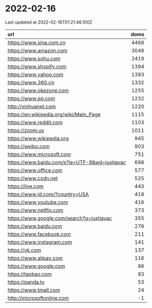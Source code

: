 # 2022-02-16

<!-- BEGIN -->
Last updated at 2022-02-16T01:21:46.100Z

url | doms
:- | -:
https://www.sina.com.cn | 4468
https://www.amazon.com | 3048
https://www.sohu.com | 2419
https://www.shopify.com | 1394
https://www.yahoo.com | 1393
https://www.360.cn | 1332
https://www.okezone.com | 1255
https://www.qq.com | 1232
http://xinhuanet.com | 1220
https://en.wikipedia.org/wiki/Main_Page | 1115
https://www.reddit.com | 1103
https://zoom.us | 1011
https://www.wikipedia.org | 945
https://weibo.com | 903
https://www.microsoft.com | 751
https://www.baidu.com/s?ie=UTF-8&wd=justjavac | 698
https://www.office.com | 577
https://www.csdn.net | 525
https://live.com | 443
https://www.jd.com/?country=USA | 418
https://www.youtube.com | 416
https://www.netflix.com | 373
https://www.google.com/search?q=justjavac | 355
https://www.baidu.com | 276
https://www.facebook.com | 211
https://www.instagram.com | 141
https://vk.com | 137
https://www.alipay.com | 116
https://www.google.com | 86
https://taobao.com | 83
https://panda.tv | 53
https://www.tmall.com | 24
http://microsoftonline.com | -1
<!-- END -->
